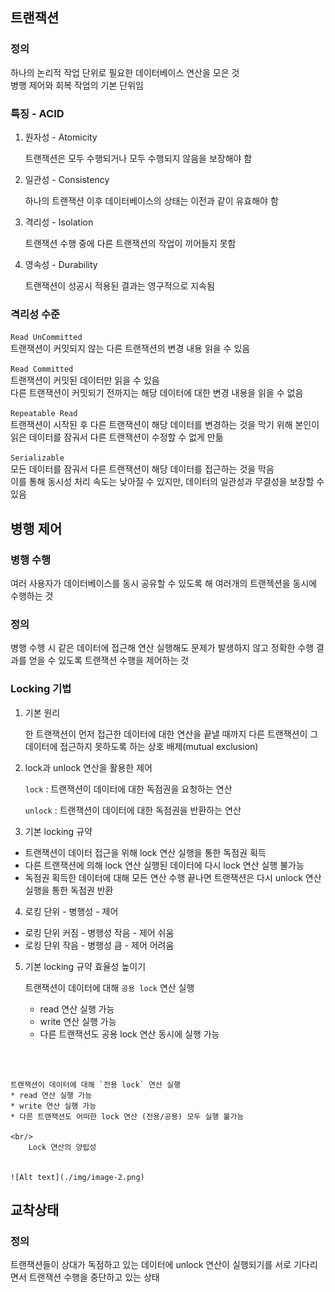 ## 트랜잭션

### 정의
하나의 논리적 작업 단위로 필요한 데이터베이스 연산을 모은 것<br>
병행 제어와 회복 작업의 기본 단위임

### 특징 - ACID

1. 원자성 - Atomicity

    트랜잭션은 모두 수행되거나 모두 수행되지 않음을 보장해야 함

2. 일관성 - Consistency

    하나의 트랜잭션 이후 데이터베이스의 상태는 이전과 같이 유효해야 함

3. 격리성 - Isolation

    트랜잭션 수행 중에 다른 트랜잭션의 작업이 끼어들지 못함

4. 영속성 - Durability

    트랜잭션이 성공시 적용된 결과는 영구적으로 지속됨

### 격리성 수준

`Read UnCommitted` <br/>
트랜잭션이 커밋되지 않는 다른 트랜잭션의 변경 내용 읽을 수 있음

`Read Committed`<br/>
트랜잭션이 커밋된 데이터만 읽을 수 있음<br/>
다른 트랜잭션이 커밋되기 전까지는 해당 데이터에 대한 변경 내용을 읽을 수 없음

`Repeatable Read`<br/>
트랜잭션이 시작된 후 다른 트랜잭션이 해당 데이터를 변경하는 것을 막기 위해 본인이 읽은 데이터를 잠궈서 다른 트랜잭션이 수정할 수 없게 만듦

`Serializable`<br/>
모든 데이터를 잠궈서 다른 트랜잭션이 해당 데이터를 접근하는 것을 막음<br/>
이를 통해 동시성 처리 속도는 낮아질 수 있지만, 데이터의 일관성과 무결성을 보장할 수 있음






## 병행 제어
### 병행 수행
여러 사용자가 데이터베이스를 동시 공유할 수 있도록 해 여러개의 트랜젝션을 동시에 수행하는 것

### 정의
병행 수행 시 같은 데이터에 접근해 연산 실행해도 문제가 발생하지 않고 정확한 수행 결과를 얻을 수 있도록 트랜잭션 수행을 제어하는 것

### Locking 기법

1. 기본 원리

    한 트랜잭션이 먼저 접근한 데이터에 대한 연산을 끝낼 때까지 다른 트랜잭션이 그 데이터에 접근하지 못하도록 하는 상호 배제(mutual exclusion)

2. lock과 unlock 연산을 활용한 제어

    `lock` : 트랜잭션이 데이터에 대한 독점권을 요청하는 연산

    `unlock` : 트랜잭션이 데이터에 대한 독점권을 반환하는 연산

3. 기본 locking 규약

* 트랜잭션이 데이터 접근을 위해 lock 연산 실행을 통한 독점권 획득
* 다른 트랜잭션에 의해 lock 연산 실행된 데이터에 다시 lock 연산 실행 불가능
* 독점권 획득한 데이터에 대해 모든 연산 수행 끝나면 트랜잭션은 다시 unlock 연산 실행을 통한 독점권 반환

4. 로킹 단위 - 병행성 - 제어
* 로킹 단위 커짐 - 병행성 작음 - 제어 쉬움
* 로킹 단위 작음 - 병행성 큼 - 제어 어려움

5. 기본 locking 규약 효율성 높이기

    트랜잭션이 데이터에 대해 `공용 lock` 연산 실행
    * read 연산 실행 가능
    * write 연산 실행 가능
    * 다른 트랜잭션도 공용 lock 연산 동시에 실행 가능
<br/>
<br/>

    트랜잭션이 데이터에 대해 `전용 lock` 연산 실행
    * read 연산 실행 가능
    * write 연산 실행 가능
    * 다른 트랜잭션도 어떠한 lock 연산 (전용/공용) 모두 실행 불가능

    <br/>
        Lock 연산의 양립성


    ![Alt text](./img/image-2.png)


## 교착상태

### 정의
트랜잭션들이 상대가 독점하고 있는 데이터에 unlock 연산이 실행되기를 서로 기다리면서 트랜잭션 수행을 중단하고 있는 상태

